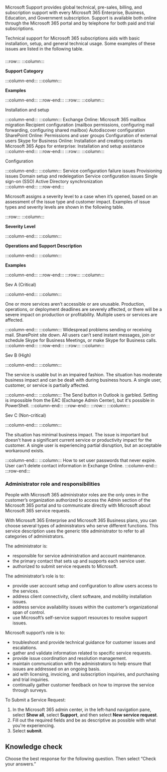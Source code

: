 Microsoft Support provides global technical, pre-sales, billing, and subscription support with every Microsoft 365 Enterprise, Business, Education, and Government subscription. Support is available both online through the Microsoft 365 portal and by telephone for both paid and trial subscriptions.

Technical support for Microsoft 365 subscriptions aids with basic installation, setup, and general technical usage. Some examples of these issues are listed in the following table.

### 

:::row:::
  :::column:::
    <p><b>Support Category </b></p>
  :::column-end:::
  :::column:::
    <p><b>Examples </b></p>
  :::column-end:::
:::row-end:::
:::row:::
  :::column:::
    <p>Installation and setup</p>
  :::column-end:::
  :::column:::
    Exchange Online:  Microsoft 365 mailbox migration  Recipient configuration (mailbox permissions, configuring mail forwarding, configuring shared mailbox)  Autodiscover configuration  SharePoint Online:  Permissions and user groups  Configuration of external users  Skype for Business Online:  Installation and creating contacts  Microsoft 365 Apps for enterprise: Installation and setup assistance
  :::column-end:::
:::row-end:::
:::row:::
  :::column:::
    <p>Configuration</p>
  :::column-end:::
  :::column:::
    Service configuration failure issues  Provisioning issues  Domain setup and redelegation  Service configuration issues  Single sign-on (SSO)  Active Directory synchronization<br>
  :::column-end:::
:::row-end:::


Microsoft assigns a severity level to a case when it’s opened, based on an assessment of the issue type and customer impact. Examples of issue types and severity levels are shown in the following table.

:::row:::
  :::column:::
    <p><b>Severity Level </b></p>
  :::column-end:::
  :::column:::
    <p><b>Operations and Support Description </b></p>
  :::column-end:::
  :::column:::
    <p><b>Examples </b></p>
  :::column-end:::
:::row-end:::
:::row:::
  :::column:::
    <p>Sev A (Critical)</p>
  :::column-end:::
  :::column:::
    <p>One or more services aren’t accessible or are unusable. Production, operations, or deployment deadlines are severely affected, or there will be a severe impact on production or profitability. Multiple users or services are affected.<br></p>
  :::column-end:::
  :::column:::
    Widespread problems sending or receiving mail.  SharePoint site down.  All users can’t send instant messages, join or schedule Skype for Business Meetings, or make Skype for Business calls.
  :::column-end:::
:::row-end:::
:::row:::
  :::column:::
    <p>Sev B (High)</p>
  :::column-end:::
  :::column:::
    <p>The service is usable but in an impaired fashion. The situation has moderate business impact and can be dealt with during business hours. A single user, customer, or service is partially affected.<br></p>
  :::column-end:::
  :::column:::
    The Send button in Outlook is garbled.  Setting is impossible from the EAC (Exchange Admin Center), but it's possible in PowerShell.
  :::column-end:::
:::row-end:::
:::row:::
  :::column:::
    <p>Sev C (Non-critical)</p>
  :::column-end:::
  :::column:::
    <p>The situation has minimal business impact. The issue is important but doesn't have a significant current service or productivity impact for the customer. A single user is experiencing partial disruption, but an acceptable workaround exists.<br></p>
  :::column-end:::
  :::column:::
    How to set user passwords that never expire.  User can’t delete contact information in Exchange Online.
  :::column-end:::
:::row-end:::


### Administrator role and responsibilities

People with Microsoft 365 administrator roles are the only ones in the customer’s organization authorized to access the Admin section of the Microsoft 365 portal and to communicate directly with Microsoft about Microsoft 365 service requests.

With Microsoft 365 Enterprise and Microsoft 365 Business plans, you can choose several types of administrators who serve different functions. This service description uses the generic title administrator to refer to all categories of administrators.

The administrator is:

 *  responsible for service administration and account maintenance.
 *  the primary contact that sets up and supports each service user.
 *  authorized to submit service requests to Microsoft.

The administrator’s role is to:

 *  provide user account setup and configuration to allow users access to the services.
 *  address client connectivity, client software, and mobility installation issues.
 *  address service availability issues within the customer’s organizational span of control.
 *  use Microsoft’s self-service support resources to resolve support issues.

Microsoft support’s role is to:

 *  troubleshoot and provide technical guidance for customer issues and escalations.
 *  gather and validate information related to specific service requests.
 *  provide issue coordination and resolution management.
 *  maintain communication with the administrators to help ensure that issues are addressed on an ongoing basis.
 *  aid with licensing, invoicing, and subscription inquiries, and purchasing and trial inquiries.
 *  continually gather customer feedback on how to improve the service through surveys.

To Submit a Service Request:

1.  In the Microsoft 365 admin center, in the left-hand navigation pane, select **Show all**, select **Support**, and then select **New service request**.
2.  Fill out the required fields and be as descriptive as possible with what you're experiencing.
3.  Select **submit**.

## Knowledge check

Choose the best response for the following question. Then select “Check your answers.”